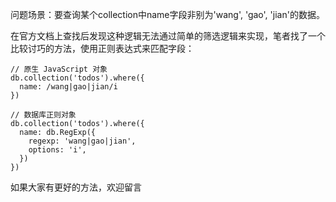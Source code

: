 问题场景：要查询某个collection中name字段非别为'wang', 'gao', 'jian'的数据。  

在官方文档上查找后发现这种逻辑无法通过简单的筛选逻辑来实现，笔者找了一个比较讨巧的方法，使用正则表达式来匹配字段：
```
// 原生 JavaScript 对象
db.collection('todos').where({
  name: /wang|gao|jian/i
})

// 数据库正则对象
db.collection('todos').where({
  name: db.RegExp({
    regexp: 'wang|gao|jian',
    options: 'i',
  })
})
```
如果大家有更好的方法，欢迎留言
